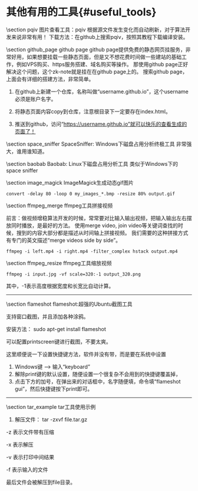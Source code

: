 其他有用的工具{#useful_tools}
===========================

\section pqiv 图片查看工具：pqiv
根据源文件发生变化而自动刷新，对于算法开发来说非常有用！
下载方法：在github上搜索pqiv，按照其教程下载编译安装。


\section github_page github page
github page提供免费的静态网页挂服务，非常好用，如果想要挂载一些静态页面，但是又不想花费时间做一些建站的基础工作，例如VPS购买、https服务搭建、域名购买等操作。
那使用github page正好解决这个问题，这个zk-note就是挂在在github page上的。
搜索github page，上面会有详细的搭建方法，非常简单。

1. 在github上新建一个仓库，名称叫做“username.github.io”，这个username必须是账户名字。

2. 将静态页面内容copy到仓库，注意根目录下一定要存在index.html。

3. 推送到github，访问“https://username.github.io”就可以快乐的查看生成的页面了！

\section space_sniffer SpaceSniffer: Windows下磁盘占用分析终极工具
非常强大，谁用谁知道。

\section baobab Baobab: Linux下磁盘占用分析工具
类似于Windows下的space sniffer

\section image_magick ImageMagick生成动态gif图片

~~~{.bash}
convert -delay 80 -loop 0 my_images_*.bmp -resize 80% output.gif
~~~

\section ffmpeg_merge ffmpeg工具拼接视频

前言：做视频增稳算法开发的时候，常常要对比输入输出视频，把输入输出左右摆放同时播放，是最好的方法。
使用merge video, join video等关键词查找的时候，搜到的内容大部分都是描述从时间轴上拼接视频。
我们需要的这种拼接方式有专门的英文描述“merge videos side by side”。
~~~
ffmpeg -i left.mp4 -i right.mp4 -filter_complex hstack output.mp4
~~~

\section ffmpeg_resize ffmpeg工具缩放视频

~~~{.bash}
ffmpeg -i input.jpg -vf scale=320:-1 output_320.png
~~~
其中，-1表示高度根据宽度和长宽比自动计算。

<hr>
\section flameshot flameshot:超强的Ubuntu截图工具

支持窗口截图，并且添加各种涂鸦。

安装方法： sudo apt-get install flameshot

可以配置printscreen键进行截图，不要太爽。

这里顺便说一下设置快捷键方法，软件并没有带，而是要在系统中设置

1. Windows键 -->  输入“keyboard” 
2. 解除print键的默认设置，随便设置一个很复杂不会用到的快捷键覆盖掉，
3. 点击下方的加号，在弹出来的对话框中，名字随便填，命令填“flameshot gui”，然后快捷键按下print即可。 


<hr>
\section tar_example tar工具使用示例

1. 解压文件： tar -zxvf file.tar.gz

-z 表示文件带有压缩

-x 表示解压

-v 表示打印中间结果

-f 表示输入的文件

最后文件会被解压到file目录。